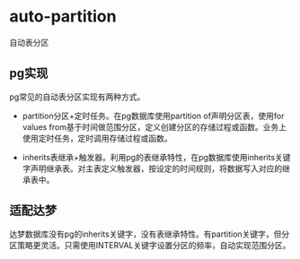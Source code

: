 # auto-partition
自动表分区

## pg实现
pg常见的自动表分区实现有两种方式。
+ partition分区+定时任务。在pg数据库使用partition of声明分区表，使用for values from基于时间做范围分区，定义创建分区的存储过程或函数。业务上使用定时任务，定时调用存储过程或函数。

+ inherits表继承+触发器。利用pg的表继承特性，在pg数据库使用inherits关键字声明继承表。对主表定义触发器，按设定的时间规则，将数据写入对应的继承表中。

## 适配达梦
达梦数据库没有pg的inherits关键字，没有表继承特性。有partition关键字，但分区策略更灵活。只需使用INTERVAL关键字设置分区的频率，自动实现范围分区。